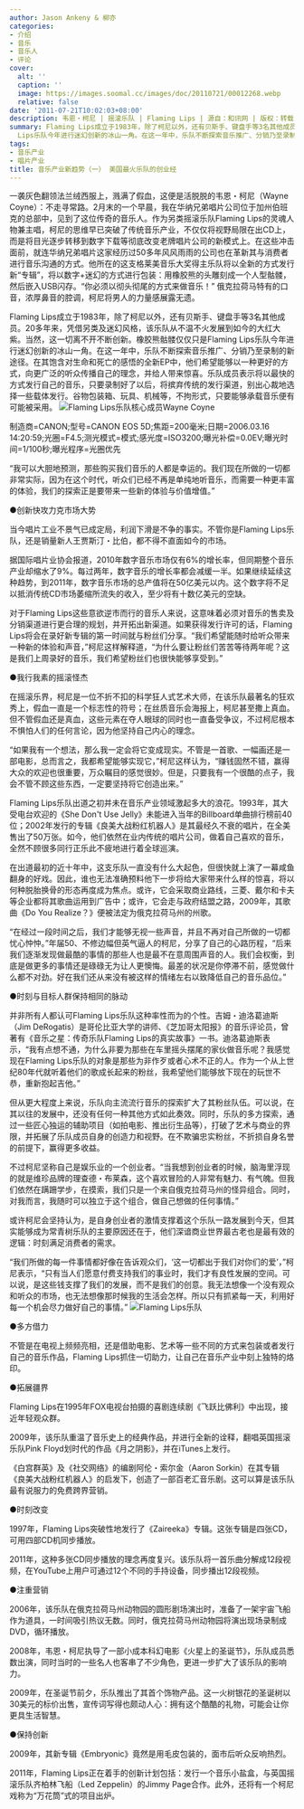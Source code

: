 ```yaml
---
author: Jason Ankeny & 柳亦
categories:
- 介绍
- 音乐
- 音乐人
- 评论
cover:
  alt: ''
  caption: ''
  image: https://images.soomal.cc/images/doc/20110721/00012268.webp
  relative: false
date: '2011-07-21T10:02:03+08:00'
description: 韦恩・柯尼 | 摇滚乐队 | Flaming Lips | 源自：和讯网 | 版权：转载 |  平均/总评分：09.67/29
summary: Flaming Lips成立于1983年，除了柯尼以外，还有贝斯手、键盘手等3名其他成员。20多年来，凭借另类及迷幻风格，该乐队从不温不火发展到如今的大红大紫。当然，这一切离不开不断创新。橡胶熊骷髅仅仅只是Flaming
  Lips乐队今年进行迷幻创新的冰山一角。在这一年中，乐队不断探索音乐推广、分销乃至录制的新途径。
tags:
- 音乐产业
- 唱片产业
title: 音乐产业新趋势（一） 美国最火乐队的创业经
---
```


一袭灰色翻领法兰绒西服上，溅满了假血，这便是活脱脱的韦恩・柯尼（Wayne Coyne）：不走寻常路。2月末的一个早晨，我在华纳兄弟唱片公司位于加州伯班克的总部中，见到了这位传奇的音乐人。作为另类摇滚乐队Flaming Lips的灵魂人物兼主唱，柯尼的思维早已突破了传统音乐产业，不仅仅将视野局限在出CD上，而是将目光逐步转移到数字下载等彻底改变老牌唱片公司的新模式上。在这些冲击面前，就连华纳兄弟唱片这家经历过50多年风风雨雨的公司也在革新其与消费者进行音乐沟通的方式。他所在的这支格莱美音乐大奖得主乐队将以全新的方式发行新“专辑”，将以数字+迷幻的方式进行包装：用橡胶熊的头雕刻成一个人型骷髅，然后嵌入USB闪存。“你必须以彻头彻尾的方式来做音乐！” 俄克拉荷马特有的口音，浓厚鼻音的腔调，柯尼将男人的力量感展露无遗。

Flaming Lips成立于1983年，除了柯尼以外，还有贝斯手、键盘手等3名其他成员。20多年来，凭借另类及迷幻风格，该乐队从不温不火发展到如今的大红大紫。当然，这一切离不开不断创新。橡胶熊骷髅仅仅只是Flaming Lips乐队今年进行迷幻创新的冰山一角。在这一年中，乐队不断探索音乐推广、分销乃至录制的新途径。在其饱含对生命和死亡的感悟的全新EP中，他们希望能够以一种更好的方式，向更广泛的听众传播自己的理念，并给人带来惊喜。乐队成员表示将以最快的方式发行自己的音乐，只要录制好了以后，将摈弃传统的发行渠道，别出心裁地选择一些载体发行。谷物包装箱、玩具、机械等，不拘形式，只要能够承载音乐便有可能被采用。
![Flaming Lips乐队核心成员Wayne Coyne](https://images.soomal.cc/images/doc/20110721/00012269.webp)

制造商=CANON;型号=CANON EOS 5D;焦距=200毫米;日期=2006.03.16 14:20:59;光圈=F4.5;测光模式=模式;感光度=ISO3200;曝光补偿=0.0EV;曝光时间=1/100秒;曝光程序=光圈优先



“我可以大胆地预测，那些购买我们音乐的人都是幸运的。我们现在所做的一切都非常实际，因为在这个时代，听众们已经不再是单纯地听音乐，而需要一种更丰富的体验，我们的探索正是要带来一些新的体验与价值增值。”

●创新快攻力克市场大势

当今唱片工业不景气已成定局，利润下滑是不争的事实。不管你是Flaming Lips乐队，还是销量新人王贾斯汀・比伯，都不得不直面如今的市场。

据国际唱片业协会报道，2010年数字音乐市场仅有6%的增长率，但同期整个音乐产业却缩水了9%。每过两年，数字音乐的增长率都会减缓一半。如果继续延续这种趋势，到2011年，数字音乐市场的总产值将在50亿美元以内。这个数字将不足以抵消传统CD市场萎缩所流失的收入，至少将有十数亿美元的空缺。

对于Flaming Lips这些意欲逆市而行的音乐人来说，这意味着必须对音乐的售卖及分销渠道进行更合理的规划，并开拓出新渠道。如果获得发行许可的话，Flaming Lips将会在录好新专辑的第一时间就与粉丝们分享。“我们希望能随时给听众带来一种新的体验和声音，”柯尼这样解释道，“为什么要让粉丝们苦苦等待两年呢？这是我们上周录好的音乐，我们希望粉丝们也很快能够享受到。”

●我行我素的摇滚怪杰

在摇滚乐界，柯尼是一位不折不扣的科学狂人式艺术大师，在该乐队最著名的狂欢秀上，假血一直是一个标志性的符号；在丝质音乐会海报上，柯尼甚至撒上真血。但不管假血还是真血，这些元素在夺人眼球的同时也一直备受争议，不过柯尼根本不惧怕人们的任何言论，因为他坚持自己内心的理念。

“如果我有一个想法，那么我一定会将它变成现实。不管是一首歌、一幅画还是一部电影，总而言之，我都希望能够实现它，”柯尼这样认为，“赚钱固然不错，赢得大众的欢迎也很重要，万众瞩目的感觉很妙。但是，只要我有一个很酷的点子，我会不管不顾这些东西，一定要坚持将它创造出来。”

Flaming Lips乐队出道之初并未在音乐产业领域激起多大的浪花。1993年，其大受电台欢迎的《She Don't Use Jelly》未能进入当年的Billboard单曲排行榜前40位；2002年发行的专辑《良美大战粉红机器人》是其最经久不衰的唱片，在全美售出了50万张。如今，他们依然在业内传统的唱片公司，做着自己喜欢的音乐，全然不顾很多同行正乐此不疲地进行着全球巡演。

在出道最初的近十年中，这支乐队一直没有什么大起色，但很快就上演了一幕咸鱼翻身的好戏。因此，谁也无法准确预料他下一步将给大家带来什么样的惊喜，将以何种脱胎换骨的形态再度成为焦点。或许，它会采取商业路线，三菱、戴尔和卡夫等企业都将其歌曲运用到广告中；或许，它会走与政府结盟之路，2009年，其歌曲《Do You Realize？》便被法定为俄克拉荷马州的州歌。

“在经过一段时间之后，我们才能够无视一些声音，并且不再对自己所做的一切都忧心忡忡。”年届50、不修边幅但英气逼人的柯尼，分享了自己的心路历程，“后来我们逐渐发现做最酷的事情的那些人也是最不在意周围声音的人。我们会权衡，到底是做更多的事情还是碌碌无为让人更懊悔。最差的状况是你停滞不前，感觉做什么都不对劲。好在我们还从来没有被这样的情绪左右以致降低自己的音乐品位。”

●时刻与目标人群保持相同的脉动

并非所有人都认可Flaming Lips乐队这种率性而为的个性。吉姆・迪洛葛迪斯（Jim DeRogatis）是哥伦比亚大学的讲师、《芝加哥太阳报》的音乐评论员，曾著有《音乐之星：传奇乐队Flaming Lips的真实故事》一书。迪洛葛迪斯表示，“我有点想不通，为什么非要为那些在车里摇头摆尾的家伙做音乐呢？我感觉现在Flaming Lips乐队的对象是那些为非作歹或者心术不正的人。作为一个从上世纪80年代就听着他们的歌成长起来的粉丝，我希望他们能够放下现在的玩世不恭，重新抱起吉他。”

但从更大程度上来说，乐队向主流流行音乐的探索扩大了其粉丝队伍。可以说，在其以往的发展中，还没有任何一种其他方式如此奏效。同时，乐队的多方探索，通过一些匠心独运的辅助项目（如拍电影、推出衍生品等），打破了艺术与商业的界限，并拓展了乐队成员自身的创造力和视野。在不欺骗忠实粉丝，不折损自身名誉的前提下，赢得更多收益。

不过柯尼坚称自己是娱乐业的一个创业者。“当我想到创业者的时候，脑海里浮现的就是维珍品牌的理查德・布莱森，这个喜欢冒险的人非常有魅力、有气魄。但我们依然在蹒跚学步，在摸索，我们只是一个来自俄克拉荷马州的怪异组合。同时，对我而言，我随时可以独立于这个组合，做自己想做的任何事情。”

或许柯尼会坚持认为，是自身创业者的激情支撑着这个乐队一路发展到今天，但其实能够成为常青树乐队的主要原因还在于，他们深谙商业世界最古老也是最有效的逻辑：时刻满足消费者的需求。

“我们所做的每一件事情都好像在告诉观众们，‘这一切都出于我们对你们的爱’，”柯尼表示，“只有当人们愿意付费支持我们的事业时，我们才有良性发展的空间。可以说，是这些钱支撑了我们的发展，而不是我们的创意。我无法想像一个没有观众和听众的市场，也无法想像那时候我的生活会怎样。所以只有抓紧每一天，利用好每一个机会尽力做好自己的事情。”
![Flaming Lips乐队](https://images.soomal.cc/images/doc/20110721/00012268.webp)





●多方借力

不管是在电视上频频亮相，还是借助电影、艺术等一些不同的方式来包装或者发行自己的音乐作品，Flaming Lips抓住一切助力，让自己在音乐产业中刻上独特的烙印。

●拓展疆界

Flaming Lips在1995年FOX电视台拍摄的喜剧连续剧《飞跃比佛利》中出现，接近年轻观众群。

2009年，该乐队重温了音乐史上的经典作品，并进行全新的诠释，翻唱英国摇滚乐队Pink Floyd划时代的作品《月之阴影》，并在iTunes上发行。

《白宫群英》及《社交网络》的编剧阿伦・索尔金（Aaron Sorkin）在其专辑《良美大战粉红机器人》的启发下，创造了一部百老汇音乐剧。这可以算是该乐队最有说服力的免费跨界营销。

●时刻改变

1997年，Flaming Lips突破性地发行了《Zaireeka》专辑。这张专辑是四张CD，可用四部CD机同步播放。

2011年，这种多张CD同步播放的理念再度复兴。该乐队将一首乐曲分解成12段视频，在YouTube上用户可通过12个不同的手持设备，同步播出12段视频。

●注重营销

2006年，该乐队在俄克拉荷马州动物园的圆形剧场演出时，准备了一架宇宙飞船作为道具，一时间吸引热议无数。同时，俄克拉荷马州动物园将演出现场录制成DVD，循环播放。

2008年，韦恩・柯尼执导了一部小成本科幻电影《火星上的圣诞节》，乐队成员悉数出演，同时当时的一些名人也客串了不少角色，更进一步扩大了该乐队的影响力。

2009年，在圣诞节前夕，乐队推出了其首个饰物产品。这一火树银花的圣诞树以30美元的标价出售，宣传词写得也颇动人心：拥有这个酷酷的礼物，可能会让你更具生活智慧。

●保持创新

2009年，其新专辑《Embryonic》竟然是用毛皮包装的，面市后听众反响热烈。

2011年，Flaming Lips正在着手的创新计划包括：发行一个音乐小盐盒，与英国摇滚乐队齐柏林飞船（Led Zeppelin）的Jimmy Page合作。此外，还将有一个柯尼戏称为“万花筒”式的项目出炉。